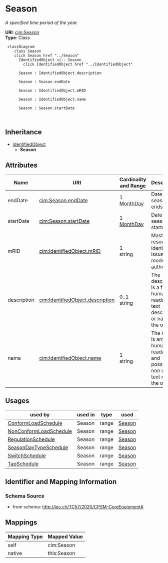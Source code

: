 # Season


_A specified time period of the year._





**URI**: [cim:Season](http://iec.ch/TC57/CIM100#Season)<br />
**Type**: Class




```mermaid
 classDiagram
    class Season
    click Season href "../Season"
      IdentifiedObject <|-- Season
        click IdentifiedObject href "../IdentifiedObject"
      
      Season : IdentifiedObject.description
        
      Season : Season.endDate
        
      Season : IdentifiedObject.mRID
        
      Season : IdentifiedObject.name
        
      Season : Season.startDate
        
      
```





## Inheritance
* [IdentifiedObject](IdentifiedObject.md)
    * **Season**



## Attributes


| Name | URI | Cardinality and Range | Description | Inheritance |
| ---  | --- | --- | --- | --- |
| endDate | [cim:Season.endDate](http://iec.ch/TC57/CIM100#Season.endDate) | 1 <br />  [MonthDay](MonthDay.md)  | Date season ends | direct |
| startDate | [cim:Season.startDate](http://iec.ch/TC57/CIM100#Season.startDate) | 1 <br />  [MonthDay](MonthDay.md)  | Date season starts | direct |
| mRID | [cim:IdentifiedObject.mRID](http://iec.ch/TC57/CIM100#IdentifiedObject.mRID) | 1 <br />  string  | Master resource identifier issued by a model authority | [IdentifiedObject](IdentifiedObject.md) |
| description | [cim:IdentifiedObject.description](http://iec.ch/TC57/CIM100#IdentifiedObject.description) | 0..1 <br />  string  | The description is a free human readable text describing or naming the object | [IdentifiedObject](IdentifiedObject.md) |
| name | [cim:IdentifiedObject.name](http://iec.ch/TC57/CIM100#IdentifiedObject.name) | 1 <br />  string  | The name is any free human readable and possibly non unique text naming the o... | [IdentifiedObject](IdentifiedObject.md) |





## Usages

| used by | used in | type | used |
| ---  | --- | --- | --- |
| [ConformLoadSchedule](ConformLoadSchedule.md) | Season | range | [Season](Season.md) |
| [NonConformLoadSchedule](NonConformLoadSchedule.md) | Season | range | [Season](Season.md) |
| [RegulationSchedule](RegulationSchedule.md) | Season | range | [Season](Season.md) |
| [SeasonDayTypeSchedule](SeasonDayTypeSchedule.md) | Season | range | [Season](Season.md) |
| [SwitchSchedule](SwitchSchedule.md) | Season | range | [Season](Season.md) |
| [TapSchedule](TapSchedule.md) | Season | range | [Season](Season.md) |






## Identifier and Mapping Information







### Schema Source


* from schema: http://iec.ch/TC57/2020/CPSM-CoreEquipment#





## Mappings

| Mapping Type | Mapped Value |
| ---  | ---  |
| self | cim:Season |
| native | this:Season |




